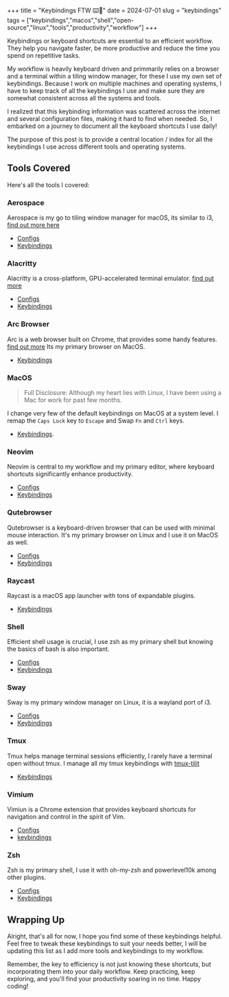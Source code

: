 +++
title = "Keybindings FTW ⌨️🥂"
date = 2024-07-01
slug = "keybindings"
tags = ["keybindings","macos","shell","open-source","linux","tools","productivity","workflow"]
+++

Keybindings or keyboard shortcuts are essential to an efficient workflow.
They help you navigate faster, be more productive and reduce the time you spend on repetitive tasks.

My workflow is heavily keyboard driven and primmarily relies on a browser and a terminal within a tiling window manager, for these I use my own set of keybindings. Because I work on multiple machines and operating systems, I have to keep track of all the keybindings I use and make sure they are somewhat consistent across all the systems and tools.

I realized that this keybinding information was scattered across the internet and several configuration files, making it hard to find when needed. So, I embarked on a journey to document all the keyboard shortcuts I use daily!

The purpose of this post is to provide a central location / index for all the keybindings I use across different tools and operating systems.

## Tools Covered

Here's all the tools I covered:

### Aerospace

Aerospace is my go to tiling window manager for macOS, its similar to i3, [find out more here](https://github.com/nikitabobko/AeroSpace)

- [Configs](https://github.com/2KAbhishek/mac2k/blob/main/config/aerospace/aerospace.toml)
- [Keybindings](https://github.com/2KAbhishek/mac2k/blob/main/docs/aerospace.md)

### Alacritty

Alacritty is a cross-platform, GPU-accelerated terminal emulator. [find out more](https://github.com/alacritty/alacritty)

- [Configs](https://github.com/2KAbhishek/dots2k/tree/main/config/alacritty)
- [Keybindings](https://github.com/2KAbhishek/dots2k/tree/main/docs/alacritty.md)

### Arc Browser

Arc is a web browser built on Chrome, that provides some handy features. [find out more](https://arc.net/)
Its my primary browser on MacOS.

- [Keybindings](https://github.com/2KAbhishek/mac2k/blob/main/docs/arc.md)

### MacOS

> Full Disclosure: Although my heart lies with Linux, I have been using a Mac for work for past few months.

I change very few of the default keybindings on MacOS at a system level.
I remap the `Caps Lock` key to `Escape` and Swap `Fn` and `Ctrl` keys.

- [Keybindings](https://github.com/2KAbhishek/mac2k/blob/main/docs/macos.md).

### Neovim

Neovim is central to my workflow and my primary editor, where keyboard shortcuts significantly enhance productivity.

- [Configs](https://github.com/2kabhishek/nvim2k)
- [Keybindings](https://github.com/2KAbhishek/nvim2k/blob/main/docs/keybindings.md)

### Qutebrowser

Qutebrowser is a keyboard-driven browser that can be used with minimal mouse interaction.
It's my primary browser on Linux and I use it on MacOS as well.

- [Configs](https://github.com/2kabhishek/qute2k)
- [Keybindings](https://github.com/2KAbhishek/qute2k/blob/main/docs/keybindings.md)

### Raycast

Raycast is a macOS app launcher with tons of expandable plugins.

- [Keybindings](https://github.com/2KAbhishek/mac2k/blob/main/docs/raycast.md)

### Shell

Efficient shell usage is crucial, I use zsh as my primary shell but knowing the basics of bash is also important.

- [Configs](https://github.com/2KAbhishek/dots2k/tree/main/config/shell)
- [Keybindings](https://github.com/2KAbhishek/dots2k/blob/main/docs/shell.md)

### Sway

Sway is my primary window manager on Linux, it is a wayland port of i3.

- [Configs](https://github.com/2kabhishek/sway2k)
- [Keybindings](https://github.com/2KAbhishek/sway2k/blob/main/docs/keybindings.md)

### Tmux

Tmux helps manage terminal sessions efficiently, I rarely have a terminal open without tmux.
I manage all my tmux keybindings with [tmux-tilit](https://github.com/2KAbhishek/tmux-tilit)

- [Keybindings](https://github.com/2KAbhishek/tmux-tilit/blob/main/docs/keybindings.md)

### Vimium

Vimiun is a Chrome extension that provides keyboard shortcuts for navigation and control in the spirit of Vim.

- [Configs](https://github.com/2KAbhishek/dots2k/tree/main/config/vimium.json)
- [keybindings](https://github.com/2KAbhishek/dots2k/blob/main/docs/vimium.md)

### Zsh

Zsh is my primary shell, I use it with oh-my-zsh and powerlevel10k among other plugins.

- [Configs](https://github.com/2KAbhishek/dots2k/tree/main/config/zsh/keys.zsh)
- [Keybindings](https://github.com/2KAbhishek/dots2k/blob/main/docs/zsh.md)

## Wrapping Up

Alright, that's all for now, I hope you find some of these keybindings helpful.
Feel free to tweak these keybindings to suit your needs better, I will be updating this list as I add more tools and keybindings to my workflow.

Remember, the key to efficiency is not just knowing these shortcuts, but incorporating them into your daily workflow.
Keep practicing, keep exploring, and you'll find your productivity soaring in no time. Happy coding!
